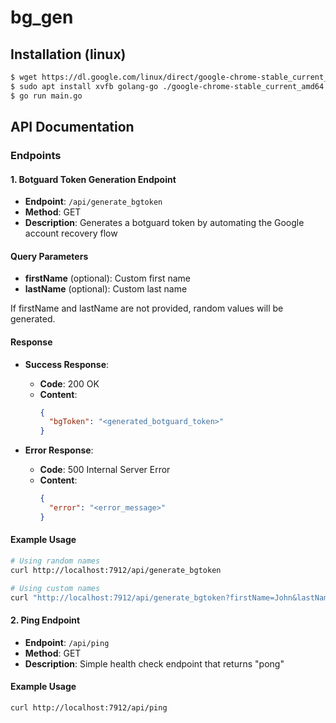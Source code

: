 # bg_gen

## Installation (linux)

```bash
$ wget https://dl.google.com/linux/direct/google-chrome-stable_current_amd64.deb
$ sudo apt install xvfb golang-go ./google-chrome-stable_current_amd64.deb -y # Install dependencies
$ go run main.go
```

## API Documentation

### Endpoints

#### 1. Botguard Token Generation Endpoint

- **Endpoint**: `/api/generate_bgtoken`
- **Method**: GET
- **Description**: Generates a botguard token by automating the Google account recovery flow

#### Query Parameters

- **firstName** (optional): Custom first name
- **lastName** (optional): Custom last name

If firstName and lastName are not provided, random values will be generated.

#### Response

- **Success Response**:
  - **Code**: 200 OK
  - **Content**:
    ```json
    {
      "bgToken": "<generated_botguard_token>"
    }
    ```

- **Error Response**:
  - **Code**: 500 Internal Server Error
  - **Content**:
    ```json
    {
      "error": "<error_message>"
    }
    ```

#### Example Usage

```bash
# Using random names
curl http://localhost:7912/api/generate_bgtoken

# Using custom names
curl "http://localhost:7912/api/generate_bgtoken?firstName=John&lastName=Doe"
```

#### 2. Ping Endpoint

- **Endpoint**: `/api/ping`
- **Method**: GET
- **Description**: Simple health check endpoint that returns "pong"

#### Example Usage

```bash
curl http://localhost:7912/api/ping
```